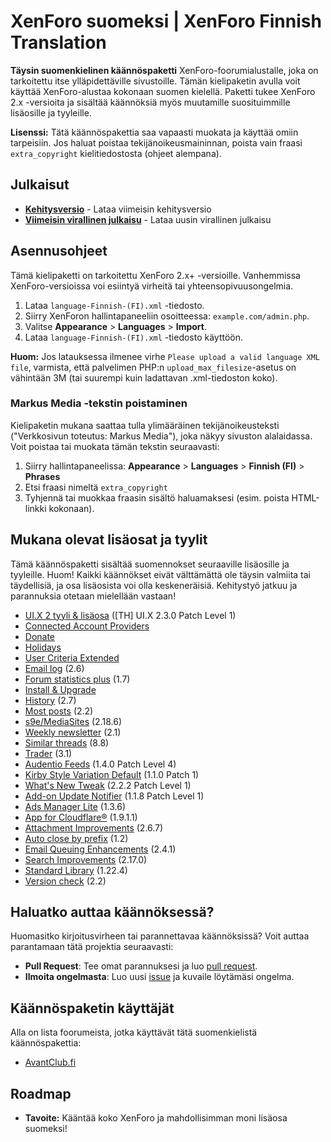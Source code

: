 # XenForo suomeksi | XenForo Finnish Translation
**Täysin suomenkielinen käännöspaketti** XenForo-foorumialustalle, joka on tarkoitettu itse ylläpidettäville sivustoille. Tämän kielipaketin avulla voit käyttää XenForo-alustaa kokonaan suomen kielellä. Paketti tukee XenForo 2.x -versioita ja sisältää käännöksiä myös muutamille suosituimmille lisäosille ja tyyleille.

**Lisenssi:**
Tätä käännöspakettia saa vapaasti muokata ja käyttää omiin tarpeisiin. Jos haluat poistaa tekijänoikeusmaininnan, poista vain fraasi `extra_copyright` kielitiedostosta (ohjeet alempana).

## Julkaisut
- **[Kehitysversio](https://github.com/Markus-web/XenForo-suomeksi/archive/refs/heads/main.zip)** - Lataa viimeisin kehitysversio
- **[Viimeisin virallinen julkaisu](https://github.com/Markus-web/XenForo-suomeksi/releases)** - Lataa uusin virallinen julkaisu

## Asennusohjeet
Tämä kielipaketti on tarkoitettu XenForo 2.x+ -versioille. Vanhemmissa XenForo-versioissa voi esiintyä virheitä tai yhteensopivuusongelmia.

1. Lataa `language-Finnish-(FI).xml` -tiedosto.
2. Siirry XenForon hallintapaneeliin osoitteessa: `example.com/admin.php`.
3. Valitse **Appearance** > **Languages** > **Import**.
4. Lataa `language-Finnish-(FI).xml` -tiedosto käyttöön.

**Huom:** Jos latauksessa ilmenee virhe `Please upload a valid language XML file`, varmista, että palvelimen PHP:n `upload_max_filesize`-asetus on vähintään 3M (tai suurempi kuin ladattavan .xml-tiedoston koko).

### Markus Media -tekstin poistaminen
Kielipaketin mukana saattaa tulla ylimääräinen tekijänoikeusteksti ("Verkkosivun toteutus: Markus Media"), joka näkyy sivuston alalaidassa. Voit poistaa tai muokata tämän tekstin seuraavasti:
1. Siirry hallintapaneelissa: **Appearance** > **Languages** > **Finnish (FI)** > **Phrases**
2. Etsi fraasi nimeltä `extra_copyright`
3. Tyhjennä tai muokkaa fraasin sisältö haluamaksesi (esim. poista HTML-linkki kokonaan).

## Mukana olevat lisäosat ja tyylit
Tämä käännöspaketti sisältää suomennokset seuraaville lisäosille ja tyyleille. Huom! Kaikki käännökset eivät välttämättä ole täysin valmiita tai täydellisiä, ja osa lisäosista voi olla keskeneräisiä. Kehitystyö jatkuu ja parannuksia otetaan mielellään vastaan!

- [UI.X 2 tyyli & lisäosa](https://www.themehouse.com/xenforo/2/themes/ui-x) ([TH] UI.X 2.3.0 Patch Level 1)
- [Connected Account Providers](https://www.themehouse.com/xenforo/2/addons/connected-account-providers)
- [Donate](https://www.themehouse.com/xenforo/2/addons/donate)
- [Holidays](https://www.themehouse.com/xenforo/2/addons/holidays)
- [User Criteria Extended](https://www.themehouse.com/xenforo/2/addons/user-criteria-extended)
- [Email log](https://www.xf2addons.com/resources/email-log.97/) (2.6)
- [Forum statistics plus](https://www.xf2addons.com/resources/forum-statistics-plus.101/) (1.7)
- [Install & Upgrade](https://www.themehouse.com/xenforo/2/addons/install-and-upgrade)
- [History](https://www.xf2addons.com/resources/history.54/) (2.7)
- [Most posts](https://www.xf2addons.com/resources/most-posts.46/) (2.2)
- [s9e/MediaSites](https://xenforo.com/community/resources/s9e-media-sites.5973/) (2.18.6)
- [Weekly newsletter](https://www.xf2addons.com/resources/weekly-newsletter.584/) (2.1)
- [Similar threads](https://www.xf2addons.com/resources/similar-threads.17/) (8.8)
- [Trader](https://www.xf2addons.com/resources/trader.55/) (3.1)
- [Audentio Feeds](https://www.themehouse.com/xenforo/2/addons/feeds) (1.4.0 Patch Level 4)
- [Kirby Style Variation Default](https://xenforo.com/community/resources/style-variation-default.9504/) (1.1.0 Patch 1)
- [What's New Tweak](https://xenforo.com/community/resources/xb-whats-new-tweak.6809/) (2.2.2 Patch Level 1)
- [Add-on Update Notifier](https://xenforo.com/community/resources/add-on-update-notifier.9002/) (1.1.8 Patch Level 1)
- [Ads Manager Lite](https://siropu.com/products/ads-manager-2-lite/) (1.3.6)
- [App for Cloudflare®](https://xenforo.com/community/resources/digitalpoint-app-for-cloudflare-r.8750/) (1.9.1.1)
- [Attachment Improvements](https://xenforo.com/community/resources/attachment-improvements-by-xon.6629/) (2.6.7)
- [Auto close by prefix](https://www.xf2addons.com/) (1.2)
- [Email Queuing Enhancements](https://xenforo.com/community/resources/email-queuing-enhancements.6631/) (2.4.1)
- [Search Improvements](https://xenforo.com/community/resources/search-improvements.6838/) (2.17.0)
- [Standard Library](https://xenforo.com/community/resources/standard-library-by-xon.7915/) (1.22.4)
- [Version check](https://www.xf2addons.com/) (2.2)

## Haluatko auttaa käännöksessä?
Huomasitko kirjoitusvirheen tai parannettavaa käännöksissä? Voit auttaa parantamaan tätä projektia seuraavasti:

- **Pull Request**: Tee omat parannuksesi ja luo [pull request](https://github.com/Markus-web/XenForo-Finnish-Translation/compare).
- **Ilmoita ongelmasta**: Luo uusi [issue](https://github.com/Markus-web/XenForo-Finnish-Translation/issues/new/choose) ja kuvaile löytämäsi ongelma.

## Käännöspaketin käyttäjät
Alla on lista foorumeista, jotka käyttävät tätä suomenkielistä käännöspakettia:

- [AvantClub.fi](https://www.avantclub.fi/)

## Roadmap
- **Tavoite:** Kääntää koko XenForo ja mahdollisimman moni lisäosa suomeksi!
